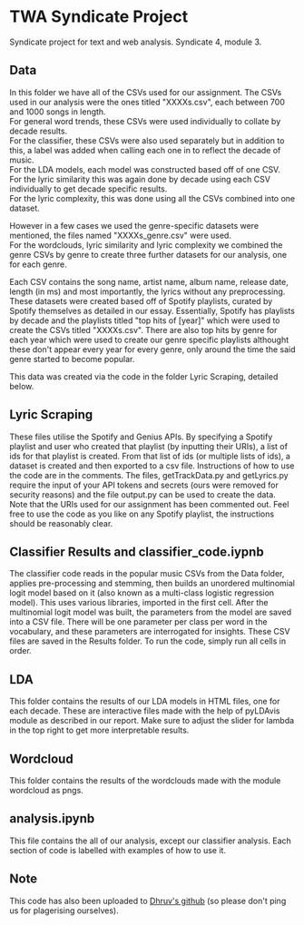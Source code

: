 # TWA Syndicate Project
Syndicate project for text and web analysis. Syndicate 4, module 3.

## Data
In this folder we have all of the CSVs used for our assignment. The CSVs used in our analysis were the ones titled "XXXXs.csv", each between 700 and 1000 songs in length.  
For general word trends, these CSVs were used individually to collate by decade results.  
For the classifier, these CSVs were also used separately but in addition to this, a label was added when calling each one in to reflect the decade of music.  
For the LDA models, each model was constructed based off of one CSV.  
For the lyric similarity this was again done by decade using each CSV individually to get decade specific results.  
For the lyric complexity, this was done using all the CSVs combined into one dataset.  

However in a few cases we used the genre-specific datasets were mentioned, the files named "XXXXs_genre.csv" were used.  
For the wordclouds, lyric similarity and lyric complexity we combined the genre CSVs by genre to create three further datasets for our analysis, one for each genre.  

Each CSV contains the song name, artist name, album name, release date, length (in ms) and most importantly, the lyrics without any preprocessing. These datasets were created based off of Spotify playlists, curated by Spotify themselves as detailed in our essay. Essentially, Spotify has playlists by decade and the playlists titled "top hits of [year]" which were used to create the CSVs titled "XXXXs.csv". There are also top hits by genre for each year which were used to create our genre specific playlists althought these don't appear every year for every genre, only around the time the said genre started to become popular.  

This data was created via the code in the folder Lyric Scraping, detailed below.  

## Lyric Scraping
These files utilise the Spotify and Genius APIs. By specifying a Spotify playlist and user who created that playlist (by inputting their URIs), a list of ids for that playlist is created. From that list of ids (or multiple lists of ids), a dataset is created and then exported to a csv file. Instructions of how to use the code are in the comments. The files, getTrackData.py and getLyrics.py require the input of your API tokens and secrets (ours were removed for security reasons) and the file output.py can be used to create the data. Note that the URIs used for our assignment has been commented out. Feel free to use the code as you like on any Spotify playlist, the instructions should be reasonably clear.

## Classifier Results and classifier_code.iypnb
The classifier code reads in the popular music CSVs from the Data folder, applies pre-processing and stemming, then builds an unordered multinomial logit model based on it (also known as a multi-class logistic regression model). This uses various libraries, imported in the first cell. After the multinomial logit model was built, the parameters from the model are saved into a CSV file. There will be one parameter per class per word in the vocabulary, and these parameters are interrogated for insights. These CSV files are saved in the Results folder. To run the code, simply run all cells in order.

## LDA
This folder contains the results of our LDA models in HTML files, one for each decade. These are interactive files made with the help of pyLDAvis module as described in our report. Make sure to adjust the slider for lambda in the top right to get more interpretable results.

## Wordcloud
This folder contains the results of the wordclouds made with the module wordcloud as pngs.

## analysis.ipynb
This file contains the all of our analysis, except our classifier analysis. Each section of code is labelled with examples of how to use it.

## Note
This code has also been uploaded to [Dhruv's github](https://github.com/dzpiers/TWA_Syndicate_Project) (so please don't ping us for plagerising ourselves).
